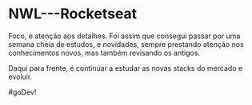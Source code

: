 # NWL---Rocketseat

Foco, e atenção aos detalhes. Foi assim que consegui passar por uma semana cheia de estudos, e novidades, sempre prestando atenção nos conhecimentos novos, mas também revisando os antigos. 

Daqui para frente, é continuar a estudar as novas stacks do mercado e evoluir.

#goDev!
